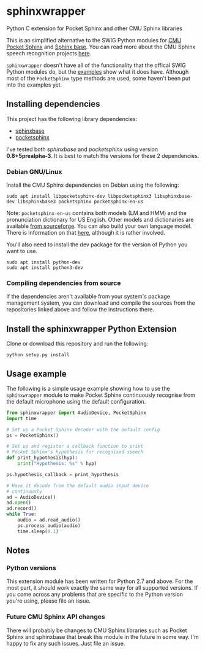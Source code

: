 # sphinxwrapper
Python C extension for Pocket Sphinx and other CMU Sphinx libraries

This is an simplified alternative to the SWIG Python modules for 
[CMU Pocket Sphinx](https://github.com/cmusphinx/pocketsphinx) and 
[Sphinx base](https://github.com/cmusphinx/sphinxbase). You can read more about the CMU Sphinx speech recognition projects [here](https://cmusphinx.github.io/wiki/).

`sphinxwrapper` doesn't have all of the functionality that the offical SWIG Python modules do, but the [examples](examples/) show what it does have. Although most of the `PocketSphinx` type methods are used, some haven't been put into the examples yet.

## Installing dependencies
This project has the following library dependencies:
- [sphinxbase](https://github.com/cmusphinx/sphinxbase)
- [pocketsphinx](https://github.com/cmusphinx/pocketsphinx)

I've tested both *sphinxbase* and *pocketsphinx* using version **0.8+5prealpha-3**. It is best to match the versions for these 2 dependencies.

### Debian GNU/Linux
Install the CMU Sphinx dependencies on Debian using the following:
``` Shell
sudo apt install libpocketsphinx-dev libpocketsphinx3 libsphinxbase-dev libsphinxbase3 pocketsphinx pocketsphinx-en-us
```

Note: `pocketsphinx-en-us` contains both models (LM and HMM) and the pronunciation dictionary for US English. Other models and dictionaries are available [from sourceforge](https://sourceforge.net/projects/cmusphinx/files/Acoustic%20and%20Language%20Models/). You can also build your own language model. There is information on that [here](https://cmusphinx.github.io/wiki/tutoriallm/#language-models), although it is rather involved.

You'll also need to install the dev package for the version of Python you want to use.

``` Shell
sudo apt install python-dev
sudo apt install python3-dev
```

### Compiling dependencies from source
If the dependencies aren't available from your system's package management system, you can download and compile the sources from the repositories linked above and follow the instructions there. 

## Install the sphinxwrapper Python Extension
Clone or download this repository and run the following:
``` Shell 
python setup.py install
```

## Usage example
The following is a simple usage example showing how to use the `sphinxwrapper` module to make Pocket Sphinx continuously recognise from the default microphone using the default configuration.
``` Python
from sphinxwrapper import AudioDevice, PocketSphinx
import time

# Set up a Pocket Sphinx decoder with the default config
ps = PocketSphinx()

# Set up and register a callback function to print
# Pocket Sphinx's hypothesis for recognised speech
def print_hypothesis(hyp):
    print("Hypothesis: %s" % hyp)

ps.hypothesis_callback = print_hypothesis

# Have it decode from the default audio input device
# continously
ad = AudioDevice()
ad.open()
ad.record()
while True:
    audio = ad.read_audio()
    ps.process_audio(audio)
    time.sleep(0.1)

```

## Notes
### Python versions
This extension module has been written for Python 2.7 and above. For the most part, it should work exactly the same way for all supported versions. If you come across any problems that are specific to the Python version you're using, please file an issue.

### Future CMU Sphinx API changes
There will probably be changes to CMU Sphinx libraries such as Pocket Sphinx and sphinxbase that break this module in the future in some way. I'm happy to fix any such issues. Just file an issue.

